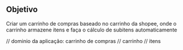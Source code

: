 ## Objetivo

Criar um carrinho de compras baseado no carrinho da shopee, onde o carrinho armazene itens
e faça o cálculo de subitens automaticamente

// dominio da aplicação: carrinho de compras
// carrinho
// itens
